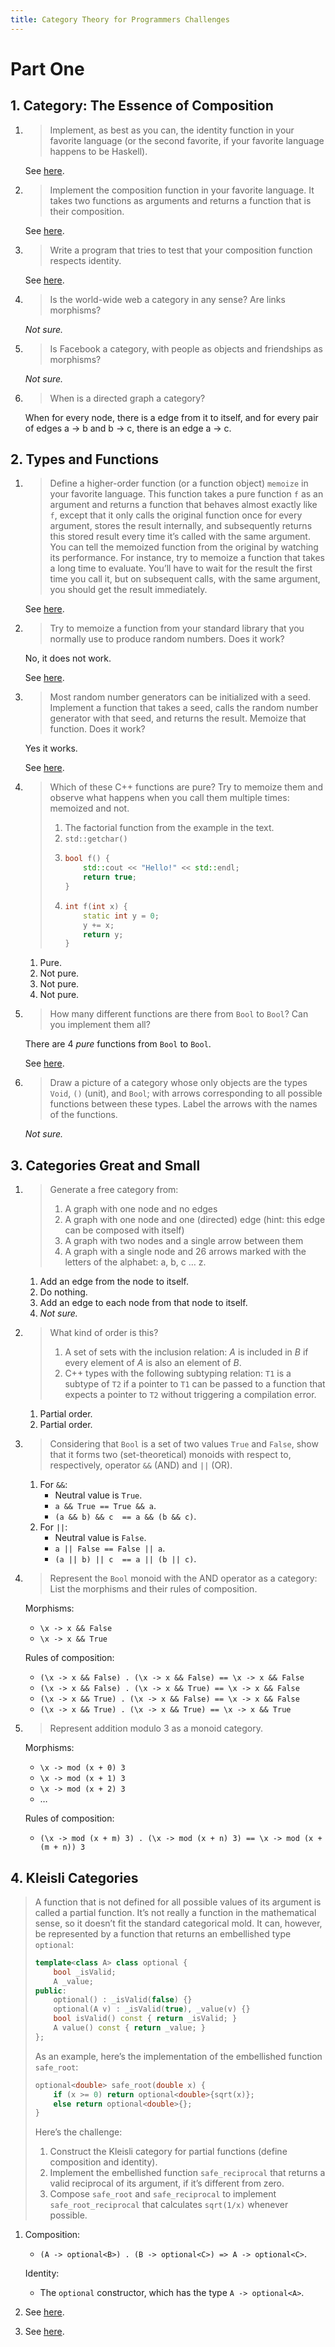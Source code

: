 ```yaml
---
title: Category Theory for Programmers Challenges
---
```


# Part One

## 1. Category: The Essence of Composition

1. > Implement, as best as you can, the identity function in your favorite language (or the second favorite, if your
   > favorite language happens to be Haskell).

   See [here](https://github.com/EFanZh/CTfP-Challenges/blob/master/src/challenge_1_4_1.rs).
2. > Implement the composition function in your favorite language. It takes two functions as arguments and returns a
   > function that is their composition.

   See [here](https://github.com/EFanZh/CTfP-Challenges/blob/master/src/challenge_1_4_2.rs).
3. > Write a program that tries to test that your composition function respects identity.

   See [here](https://github.com/EFanZh/CTfP-Challenges/blob/master/src/challenge_1_4_3.rs).
4. > Is the world-wide web a category in any sense? Are links morphisms?

   *Not sure.*
5. > Is Facebook a category, with people as objects and friendships as morphisms?

   *Not sure.*
6. > When is a directed graph a category?

   When for every node, there is a edge from it to itself, and for every pair of edges a -> b and b -> c, there is an
   edge a -> c.

## 2. Types and Functions

1. > Define a higher-order function (or a function object) `memoize` in your favorite language. This function takes a
   > pure function `f` as an argument and returns a function that behaves almost exactly like `f`, except that it only
   > calls the original function once for every argument, stores the result internally, and subsequently returns this
   > stored result every time it’s called with the same argument. You can tell the memoized function from the original
   > by watching its performance. For instance, try to memoize a function that takes a long time to evaluate. You’ll
   > have to wait for the result the first time you call it, but on subsequent calls, with the same argument, you should
   > get the result immediately.

   See [here](https://github.com/EFanZh/CTfP-Challenges/blob/master/src/challenge_2_7_1.rs).
2. > Try to memoize a function from your standard library that you normally use to produce random numbers. Does it work?

   No, it does not work.

   See [here](https://github.com/EFanZh/CTfP-Challenges/blob/master/src/challenge_2_7_2.rs).
3. > Most random number generators can be initialized with a seed. Implement a function that takes a seed, calls the
   > random number generator with that seed, and returns the result. Memoize that function. Does it work?

   Yes it works.

   See [here](https://github.com/EFanZh/CTfP-Challenges/blob/master/src/challenge_2_7_3.rs).
4. > Which of these C++ functions are pure? Try to memoize them and observe what happens when you call them multiple
   > times: memoized and not.
   > 1. The factorial function from the example in the text.
   > 2. `std::getchar()`
   > 3. ```c++
   >    bool f() {
   >        std::cout << "Hello!" << std::endl;
   >        return true;
   >    }
   >    ```
   > 4. ```c++
   >    int f(int x) {
   >        static int y = 0;
   >        y += x;
   >        return y;
   >    }
   >    ```

   1. Pure.
   2. Not pure.
   3. Not pure.
   4. Not pure.
5. > How many different functions are there from `Bool` to `Bool`? Can you implement them all?

   There are 4 *pure* functions from `Bool` to `Bool`.

   See [here](https://github.com/EFanZh/CTfP-Challenges/blob/master/src/challenge_2_7_5.rs).
6. > Draw a picture of a category whose only objects are the types `Void`, `()` (unit), and `Bool`; with arrows
   > corresponding to all possible functions between these types. Label the arrows with the names of the functions.

   *Not sure.*

## 3. Categories Great and Small

1. > Generate a free category from:
   >
   > 1. A graph with one node and no edges
   > 2. A graph with one node and one (directed) edge (hint: this edge can be composed with itself)
   > 3. A graph with two nodes and a single arrow between them
   > 4. A graph with a single node and 26 arrows marked with the letters of the alphabet: a, b, c … z.

   1. Add an edge from the node to itself.
   2. Do nothing.
   3. Add an edge to each node from that node to itself.
   4. *Not sure.*
2. > What kind of order is this?
   >
   > 1. A set of sets with the inclusion relation: *A* is included in *B* if every element of *A* is also an element of
   >    *B*.
   > 2. C++ types with the following subtyping relation: `T1` is a subtype of `T2` if a pointer to `T1` can be passed to
   >    a function that expects a pointer to `T2` without triggering a compilation error.

   1. Partial order.
   2. Partial order.
3. > Considering that `Bool` is a set of two values `True` and `False`, show that it forms two (set-theoretical) monoids
   > with respect to, respectively, operator `&&` (AND) and `||` (OR).

   1. For `&&`:
      - Neutral value is `True`.
      - `a && True == True && a`.
      - `(a && b) && c  == a && (b && c)`.
   2. For `||`:
      - Neutral value is `False`.
      - `a || False == False || a`.
      - `(a || b) || c  == a || (b || c)`.
4. > Represent the `Bool` monoid with the AND operator as a category: List the morphisms and their rules of composition.

   Morphisms:
      - `\x -> x && False`
      - `\x -> x && True`

   Rules of composition:
      - `(\x -> x && False) . (\x -> x && False) == \x -> x && False`
      - `(\x -> x && False) . (\x -> x && True) == \x -> x && False`
      - `(\x -> x && True) . (\x -> x && False) == \x -> x && False`
      - `(\x -> x && True) . (\x -> x && True) == \x -> x && True`
5. > Represent addition modulo 3 as a monoid category.

   Morphisms:
      - `\x -> mod (x + 0) 3`
      - `\x -> mod (x + 1) 3`
      - `\x -> mod (x + 2) 3`
      - …

   Rules of composition:
      - `(\x -> mod (x + m) 3) . (\x -> mod (x + n) 3) == \x -> mod (x + (m + n)) 3`

## 4. Kleisli Categories

> A function that is not defined for all possible values of its argument is called a partial function. It’s not really a
> function in the mathematical sense, so it doesn’t fit the standard categorical mold. It can, however, be represented
> by a function that returns an embellished type `optional`:
>
> ```c++
> template<class A> class optional {
>     bool _isValid;
>     A _value;
> public:
>     optional() : _isValid(false) {}
>     optional(A v) : _isValid(true), _value(v) {}
>     bool isValid() const { return _isValid; }
>     A value() const { return _value; }
> };
> ```
>
> As an example, here’s the implementation of the embellished function `safe_root`:
>
> ```c++
> optional<double> safe_root(double x) {
>     if (x >= 0) return optional<double>{sqrt(x)};
>     else return optional<double>{};
> }
> ```
>
> Here’s the challenge:
>
> 1. Construct the Kleisli category for partial functions (define composition and identity).
> 2. Implement the embellished function `safe_reciprocal` that returns a valid reciprocal of its argument, if it’s
>    different from zero.
> 3. Compose `safe_root` and `safe_reciprocal` to implement `safe_root_reciprocal` that calculates `sqrt(1/x)` whenever
>    possible.

1. Composition:

   - `(A -> optional<B>) . (B -> optional<C>) => A -> optional<C>`.

   Identity:

   - The `optional` constructor, which has the type `A -> optional<A>`.
2. See [here](https://github.com/EFanZh/CTfP-Challenges/blob/master/src/challenge_4_4_2.rs).
3. See [here](https://github.com/EFanZh/CTfP-Challenges/blob/master/src/challenge_4_4_3.rs).
